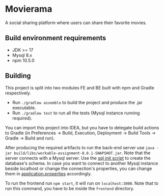 # Movierama

A social sharing platform where users can share their favorite movies.

## Build environment requirements

- JDK >= 17
- Mysql 8.x
- npm 10.5.0

## Building

This project is split into two modules FE and BE built with npm and Gradle respectively.

- Run `./gradlew assemble` to build the project and produce the .jar executable.
- Run `./gradlew test` to run all the tests (Mysql instance running required).

You can import this project into IDEA, but you have to delegate build actions to Gradle (in
Preferences -> Build, Execution, Deployment -> Build Tools -> Gradle -> Build and run).

After producing the required artifacts to run the back-end server
use `java -jar build/libs/workable-assignment-0.0.1-SNAPSHOT.jar`.
Note that the server connects with a Mysql server.
Use the [sql init script](src/main/resources/db/initdb.sql) to create the
database's schema.
In case you want to connect to another Mysql instance beside localhost or change the connection's
properties, you can change them
in [application.properties](src/main/resources/application.properties) accordingly.

To run the frontend run `npm start`, it will run on `localhost:3000`.
Note that to run this command, you have to be inside the `frontend` directory.